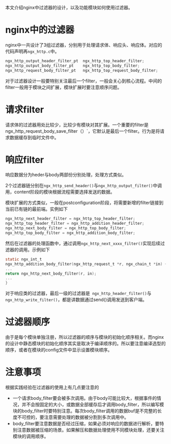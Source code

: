 本文介绍nginx中过滤器的设计，以及功能模块如何使用过滤器。

# nginx中的过滤器

nginx中一共设计了3组过滤器，分别用于处理请求体、响应头、响应体。对应的代码声明再`ngx_http.c`中。

```c
ngx_http_output_header_filter_pt  ngx_http_top_header_filter;
ngx_http_output_body_filter_pt    ngx_http_top_body_filter;
ngx_http_request_body_filter_pt   ngx_http_top_request_body_filter;
```

对于过滤器设计一般要特别关注最后一个filter，一般会关心到核心流程。中间的filter一般用于模块之间扩展，模块扩展时要注意顺序问题。

# 请求filter

请求体的过滤器用处比较少，比较少有模块对其扩展。一个重要的filter是ngx_http_request_body_save_filter（）`，它默认是最后一个filter。行为是将请求数据缓存到临时文件中。

# 响应filter

响应数据分为heder与body两部份分别处理，处理方式类似。

2个过滤器链分别在`ngx_http_send_header()`与`ngx_http_output_filter()`中调用，content阶段的模块根据流程需要选择发送的数据。

模块扩展的方式类似，一般在postconfiguration阶段，将需要新增的filter链接到当前已有链的最前端。实例如下

```C
ngx_http_next_header_filter = ngx_http_top_header_filter;
ngx_http_top_header_filter = ngx_http_addition_header_filter;
ngx_http_next_body_filter = ngx_http_top_body_filter;
ngx_http_top_body_filter = ngx_http_addition_body_filter;
```

然后在过滤器的处理函数中，通过调用`ngx_http_next_xxxx_filter()`实现后续过滤器的调用。示例如下

```C
static ngx_int_t
ngx_http_addition_body_filter(ngx_http_request_t *r, ngx_chain_t *in) {
...
return ngx_http_next_body_filter(r, in);
...
}
```

对于响应类的过滤器，最后一级的过滤器是` ngx_http_header_filter()`与`ngx_http_write_filter()`，都是讲数据通过send()调用发送到客户端。

# 过滤器顺序

由于是每个模块单独注册，所以过滤器的顺序与模块的初始化顺序相关。而nginx的设计中静态模块的初始化顺序其实是取决于编译顺序的。所以要注意编译选型的顺序，或者在模块的config文件中显示设置模块顺序。

# 注意事项

根据实践经验在过滤器的使用上有几点要注意的

- 一个请求body_filter要会被多次调用。由于body可能比较大，根据事件的情况，并不会按固定的大小，或数据全部缓存后才调用body_filter，所以编写模块的body_filter时要特别注意。每次body_filter调用的数据buf是不完整的长度不可控的，要注意需要处理的数据被分割到多次调用中。
- body_filter要注意数据是否经过压缩，如果必须对响应的数据进行解析，要特别注意数据被压缩的场景。如果解压和数据处理使用不同模块处理，还要关注模块的调用顺序。
